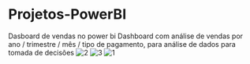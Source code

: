 # Projetos-PowerBI
Dasboard de vendas no power bi
Dashboard com análise de vendas por ano / trimestre / mês / tipo de pagamento, para análise de dados para tomada de decisões
![2](https://github.com/GleisonAmorim/Projetos-PowerBI/assets/54336609/9e5f6ae7-0a53-42aa-800c-33d06eab36fa)
![3](https://github.com/GleisonAmorim/Projetos-PowerBI/assets/54336609/0f392834-d657-4bfc-911e-1c211ed58119)
![1](https://github.com/GleisonAmorim/Projetos-PowerBI/assets/54336609/fb7bd7e0-66f8-4289-9bf9-663d7562bc05)
